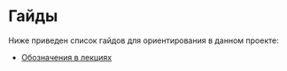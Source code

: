 # Гайды

Ниже приведен список гайдов для ориентирования в данном проекте:

- [Обозначения в лекциях](/guides/lecture)
